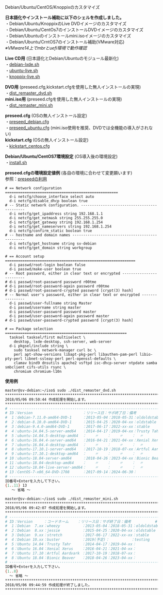 Debian/Ubuntu/CentOS/Knoppixのカスタマイズ  
  
**日本語化やインストール補助に以下のシェルを作成しました。**  
・Debian/Ubuntu/KnoppixのLive DVDイメージのカスタマイズ  
・Debian/Ubuntu/CentOs7のインストールDVDイメージのカスタマイズ  
・Debian/Ubuntuのインストールmini.isoイメージのカスタマイズ  
・Debian/Ubuntu/CrntOS7のインストール補助(VMware対応)  
*※VMware14上でmbrとuefi環境で動作確認*  
  
**Live CD用** (日本語化とDebian/Ubuntuのモジュール最新化)  
・[debian-lxde.sh](https://github.com/office-itou/Linux/blob/master/customize/debian-lxde.sh?ts=4)  
・[ubuntu-live.sh](https://github.com/office-itou/Linux/blob/master/customize/ubuntu-live.sh?ts=4)  
・[knoppix-live.sh](https://github.com/office-itou/Linux/blob/master/customize/knoppix-live.sh?ts=4)  
  
**DVD用** (preseed.cfg,kickstart.cfgを使用した無人インストールの実現)   
・[dist_remaster_dvd.sh](https://github.com/office-itou/Linux/blob/master/installer/dist_remaster_dvd.sh?ts=4)  
**mini.iso用** (preseed.cfgを使用した無人インストールの実現)   
・[dist_remaster_mini.sh](https://github.com/office-itou/Linux/blob/master/installer/dist_remaster_mini.sh?ts=4)  
  
**preseed.cfg** (OSの無人インストール設定)  
・[preseed_debian.cfg](https://github.com/office-itou/Linux/blob/master/installer/preseed_debian.cfg?ts=4)  
・[preseed_ubuntu.cfg](https://github.com/office-itou/Linux/blob/master/installer/preseed_ubuntu.cfg?ts=4) (mini.iso使用を推奨、DVDでは全機能の導入がされない)  
**kickstart.cfg** (OSの無人インストール設定)  
・[kickstart_centos.cfg](https://github.com/office-itou/Linux/blob/master/installer/kickstart_centos.cfg?ts=4)  
  
**Debian/Ubuntu/CentOS7環境設定** (OS導入後の環境設定)  
・[install.sh](https://github.com/office-itou/Linux/blob/master/installer/install.sh?ts=4)  
  
**preseed.cfgの環境設定値例** (各自の環境に合わせて変更願います)  
参照：[preseedの利用](https://www.debian.org/releases/stable/amd64/apbs02.html.ja)  
  
```text
# == Network configuration ====================================================
  d-i netcfg/choose_interface select auto
  d-i netcfg/disable_dhcp boolean true
# -- Static network configuration. --------------------------------------------
  d-i netcfg/get_ipaddress string 192.168.1.1
  d-i netcfg/get_netmask string 255.255.255.0
  d-i netcfg/get_gateway string 192.168.1.254
  d-i netcfg/get_nameservers string 192.168.1.254
  d-i netcfg/confirm_static boolean true
# -- hostname and domain names ------------------------------------------------
  d-i netcfg/get_hostname string sv-debian
  d-i netcfg/get_domain string workgroup
```

```text
# == Account setup ============================================================
  d-i passwd/root-login boolean false
  d-i passwd/make-user boolean true
# -- Root password, either in clear text or encrypted -------------------------
# d-i passwd/root-password password r00tme
# d-i passwd/root-password-again password r00tme
# d-i passwd/root-password-crypted password [crypt(3) hash]
# -- Normal user's password, either in clear text or encrypted ----------------
  d-i passwd/user-fullname string Master
  d-i passwd/username string master
  d-i passwd/user-password password master
  d-i passwd/user-password-again password master
# d-i passwd/user-password-crypted password [crypt(3) hash]
```

```text
# == Package selection ========================================================
  tasksel tasksel/first multiselect \
    desktop, lxde-desktop, ssh-server, web-server
  d-i pkgsel/include string \
    sudo tasksel network-manager curl bc \
    perl apt-show-versions libapt-pkg-perl libauthen-pam-perl libio-pty-perl libnet-ssleay-perl perl-openssl-defaults \
    clamav bind9 dnsutils apache2 vsftpd isc-dhcp-server ntpdate samba smbclient cifs-utils rsync \
    chromium chromium-l10n
```
**使用例**

```text:dist_remaster_dvd.sh
master@sv-debian:~/iso$ sudo ./dist_remaster_dvd.sh
*******************************************************************************
2018/05/06 09:50:44 作成処理を開始します。
*******************************************************************************
# ---------------------------------------------------------------------------#
# ID：Version                       ：リリース日：サポ終了日：備考           #
#  1：debian-7.11.0-amd64-DVD-1     ：2013-05-04：2018-05-31：oldoldstable   #
#  2：debian-8.10.0-amd64-DVD-1     ：2015-04-25：2020-04-xx：oldstable      #
#  3：debian-9.4.0-amd64-DVD-1      ：2017-06-17：2022-xx-xx：stable         #
#  4：ubuntu-14.04.5-server-amd64   ：2014-04-17：2019-04-xx：Trusty Tahr    #
#  5：ubuntu-14.04.5-desktop-amd64  ：    〃    ：    〃    ：  〃           #
#  6：ubuntu-16.04.4-server-amd64   ：2016-04-21：2021-04-xx：Xenial Xerus   #
#  7：ubuntu-16.04.4-desktop-amd64  ：    〃    ：    〃    ：  〃           #
#  8：ubuntu-17.10.1-server-amd64   ：2017-10-19：2018-07-xx：Artful Aardvark#
#  9：ubuntu-17.10.1-desktop-amd64  ：    〃    ：    〃    ：  〃           #
# 10：ubuntu-18.04-server-amd64     ：2018-04-26：2023-04-xx：Bionic Beaver  #
# 11：ubuntu-18.04-desktop-amd64    ：    〃    ：    〃    ：  〃           #
# 12：ubuntu-18.04-live-server-amd64：    〃    ：    〃    ：  〃           #
# 13：CentOS-7-x86_64-DVD-1708      ：2017-09-14：2024-06-30：               #
# ---------------------------------------------------------------------------#
ID番号+Enterを入力して下さい。
{1..11} 13
   ～ 省略 ～
```

```text:dist_remaster_mini.sh
master@sv-debian:~/iso$ sudo ./dist_remaster_mini.sh
*******************************************************************************
2018/05/06 09:42:07 作成処理を開始します。
*******************************************************************************
# ---------------------------------------------------------------------------#
# ID：Version     ：コードネーム    ：リリース日：サポ終了日：備考           #
#  1：Debian  7.xx：wheezy          ：2013-05-04：2018-05-31：oldoldstable   #
#  2：Debian  8.xx：jessie          ：2015-04-25：2020-04-xx：oldstable      #
#  3：Debian  9.xx：stretch         ：2017-06-17：2022-xx-xx：stable         #
#  4：Debian 10.xx：buster          ：2019(予定)：          ：testing        #
#  5：Ubuntu 14.04：Trusty Tahr     ：2014-04-17：2019-04-xx：               #
#  6：Ubuntu 16.04：Xenial Xerus    ：2016-04-21：2021-04-xx：               #
#  7：Ubuntu 17.10：Artful Aardvark ：2017-10-19：2018-07-xx：               #
#  8：Ubuntu 18.04：Bionic Beaver   ：2018-04-26：2023-04-xx：               #
# ---------------------------------------------------------------------------#
ID番号+Enterを入力して下さい。
{1..8}
  ～ 省略 ～
*******************************************************************************
2018/05/06 09:44:59 作成処理が終了しました。
*******************************************************************************
```
